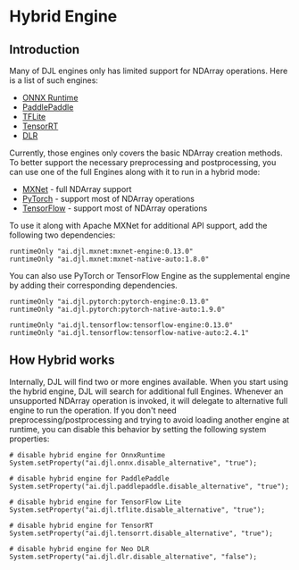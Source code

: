 # Hybrid Engine

## Introduction

Many of DJL engines only has limited support for NDArray operations. Here is a list of such engines:

- [ONNX Runtime](../engines/onnxruntime/onnxruntime-engine/README.md)
- [PaddlePaddle](../engines/paddlepaddle/README.md)
- [TFLite](../engines/tflite/tflite-engine/README.md)
- [TensorRT](../engines/tensorrt/README.md)
- [DLR](../engines/dlr/README.md)

Currently, those engines only covers the basic NDArray creation methods. To better support the
necessary preprocessing and postprocessing, you can use one of the full Engines along with it
to run in a hybrid mode:

- [MXNet](../engines/mxnet/README.md) - full NDArray support
- [PyTorch](../engines/pytorch/README.md) - support most of NDArray operations
- [TensorFlow](../engines/tensorflow/README.md) - support most of NDArray operations


To use it along with Apache MXNet for additional API support, add the following two dependencies:

```
runtimeOnly "ai.djl.mxnet:mxnet-engine:0.13.0"
runtimeOnly "ai.djl.mxnet:mxnet-native-auto:1.8.0"
```

You can also use PyTorch or TensorFlow Engine as the supplemental engine by adding their corresponding dependencies.

```
runtimeOnly "ai.djl.pytorch:pytorch-engine:0.13.0"
runtimeOnly "ai.djl.pytorch:pytorch-native-auto:1.9.0"
```

```
runtimeOnly "ai.djl.tensorflow:tensorflow-engine:0.13.0"
runtimeOnly "ai.djl.tensorflow:tensorflow-native-auto:2.4.1"
```

## How Hybrid works

Internally, DJL will find two or more engines available. When you start using the hybrid engine,
DJL will search for additional full Engines. Whenever an unsupported NDArray operation is invoked,
it will delegate to alternative full engine to run the operation.
If you don't need preprocessing/postprocessing and trying to avoid loading another engine
at runtime, you can disable this behavior by setting the following system properties:

```
# disable hybrid engine for OnnxRuntime
System.setProperty("ai.djl.onnx.disable_alternative", "true");

# disable hybrid engine for PaddlePaddle
System.setProperty("ai.djl.paddlepaddle.disable_alternative", "true");

# disable hybrid engine for TensorFlow Lite
System.setProperty("ai.djl.tflite.disable_alternative", "true");

# disable hybrid engine for TensorRT
System.setProperty("ai.djl.tensorrt.disable_alternative", "true");

# disable hybrid engine for Neo DLR
System.setProperty("ai.djl.dlr.disable_alternative", "false");
```


